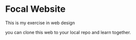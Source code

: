 # Focal Website

This is my exercise in web design

you can clone this web to your local repo and learn together.
